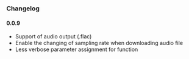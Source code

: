 ###  Changelog

#### 0.0.9
- Support of audio output (.flac)
- Enable the changing of sampling rate when downloading audio file 
- Less verbose parameter assignment for function